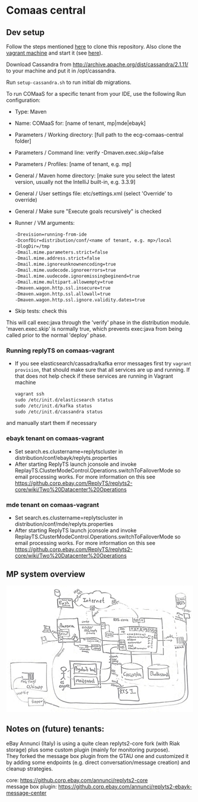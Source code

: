 # Comaas central

## Dev setup
Follow the steps mentioned [here](https://github.corp.ebay.com/ecg-comaas/ecg-comaas-central/wiki#set-up-code-review) to 
clone this repository.
Also clone the [vagrant machine](https://github.corp.ebay.com/ecg-comaas/ecg-comaas-vagrant) and start it (see [here](https://github.corp.ebay.com/ecg-comaas/ecg-comaas-vagrant#get-started)). 

Download Cassandra from http://archive.apache.org/dist/cassandra/2.1.11/ to your machine and put it in /opt/cassandra.

Run `setup-cassandra.sh` to run initial db migrations.

To run COMaaS for a specific tenant from your IDE, use the following Run configuration:

* Type: Maven
* Name: COMaaS for: [name of tenant, mp|mde|ebayk]

* Parameters / Working directory: [full path to the ecg-comaas-central folder]
* Parameters / Command line: verify -Dmaven.exec.skip=false
* Parameters / Profiles: [name of tenant, e.g. mp]

* General / Maven home directory: [make sure you select the latest version, usually not the IntelliJ built-in, e.g. 3.3.9]
* General / User settings file: etc/settings.xml (select 'Override' to override)
* General / Make sure "Execute goals recursively" is checked

* Runner / VM arguments:
  ```
  -Drevision=running-from-ide
  -DconfDir=distribution/conf/<name of tenant, e.g. mp>/local
  -DlogDir=/tmp
  -Dmail.mime.parameters.strict=false
  -Dmail.mime.address.strict=false
  -Dmail.mime.ignoreunknownencoding=true
  -Dmail.mime.uudecode.ignoreerrors=true
  -Dmail.mime.uudecode.ignoremissingbeginend=true
  -Dmail.mime.multipart.allowempty=true
  -Dmaven.wagon.http.ssl.insecure=true
  -Dmaven.wagon.http.ssl.allowall=true
  -Dmaven.wagon.http.ssl.ignore.validity.dates=true
  ```
* Skip tests: check this

This will call exec:java through the 'verify' phase in the distribution module. 'maven.exec.skip' is normally true, which prevents exec:java from being called prior to the normal 'deploy' phase.

### Running replyTS on comaas-vagrant
* If you see elasticsearch/cassadra/kafka error messages first try ```vagrant provision```, that should make sure that all services are up and running.
 If that does not help check if these services are running in Vagrant machine
  ```
  vagrant ssh
  sudo /etc/init.d/elasticsearch status 
  sudo /etc/init.d/kafka status
  sudo /etc/init.d/cassandra status
  ```
 and manually start them if necessary
 
### ebayk tenant on comaas-vagrant
*  Set search.es.clustername=replytscluster in distribution/conf/ebayk/replyts.properties
*  After starting ReplyTS launch jconsole and invoke ReplayTS.ClusterModeControl.Operations.switchToFailoverMode so email processing works. 
For more information on this see https://github.corp.ebay.com/ReplyTS/replyts2-core/wiki/Two%20Datacenter%20Operations

### mde tenant on comaas-vagrant
*  Set search.es.clustername=replytscluster in distribution/conf/mde/replyts.properties
*  After starting ReplyTS launch jconsole and invoke ReplayTS.ClusterModeControl.Operations.switchToFailoverMode so email processing works. 
For more information on this see https://github.corp.ebay.com/ReplyTS/replyts2-core/wiki/Two%20Datacenter%20Operations

## MP system overview
![Messaging system overview at Marktplaats](/docs/20151221-messaging-system-overview.jpg)

## Notes on (future) tenants:

eBay Annunci (Italy) is using a quite clean replyts2-core fork (with Riak storage) plus some custom plugin (mainly for monitoring purpose).   
They forked the message box plugin from the GTAU one and customized it by adding some endpoints (e.g. direct conversation/message creation) and cleanup strategies.  

core: https://github.corp.ebay.com/annunci/replyts2-core  
message box plugin: https://github.corp.ebay.com/annunci/replyts2-ebayk-message-center
